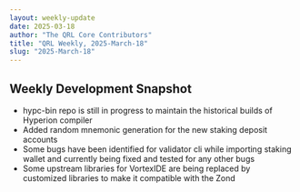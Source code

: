 ```yaml
---
layout: weekly-update
date: 2025-03-18
author: "The QRL Core Contributors"
title: "QRL Weekly, 2025-March-18"
slug: "2025-March-18"
---
```


## Weekly Development Snapshot

- hypc-bin repo is still in progress to maintain the historical builds of Hyperion compiler
- Added random mnemonic generation for the new staking deposit accounts
- Some bugs have been identified for validator cli while importing staking wallet and currently being fixed and tested for any other bugs
- Some upstream libraries for VortexIDE are being replaced by customized libraries to make it compatible with the Zond

<!--more-->


